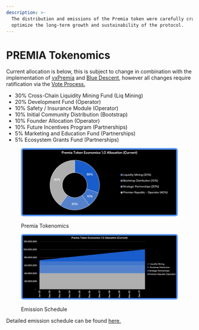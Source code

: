 ```yaml
---
description: >-
  The distribution and emissions of the Premia token were carefully crafted to
  optimize the long-term growth and sustainability of the protocol.
---
```


# PREMIA Tokenomics

Current allocation is below, this is subject to change in combination with the implementation of [vxPremia](../vxpremia-core/) and [Blue Descent](../../governance/premian-civitas/blue-descent.md), however all changes require ratification via the [Vote Process.](../../governance/premian-civitas/premian-assembly.md)

* 30% Cross-Chain Liquidity Mining Fund (Liq Mining)
* 20% Development Fund (Operator)
* 10% Safety / Insurance Module (Operator)
* 10% Initial Community Distribution (Bootstrap)
* 10% Founder Allocation (Operator)
* 10% Future Incentives Program (Partnerships)
* 5% Marketing and Education Fund (Partnerships)
* 5% Ecosystem Grants Fund (Partnerships)

<figure><img src="../../.gitbook/assets/PremiaTokenomics_v1_Pie_3.png" alt=""><figcaption><p>Premia Tokenomics</p></figcaption></figure>

<figure><img src="../../.gitbook/assets/PremiaTokenomics_v1_Emission_2.png" alt=""><figcaption><p>Emission Schedule</p></figcaption></figure>

Detailed emission schedule can be found [here.](https://premia.community/tokenomics)
